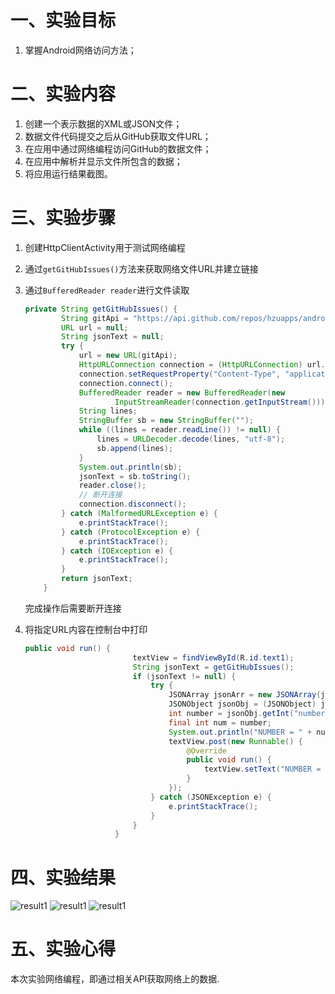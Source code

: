 # 一、实验目标 #

1. 掌握Android网络访问方法；

# 二、实验内容 #

1. 创建一个表示数据的XML或JSON文件；
2. 数据文件代码提交之后从GitHub获取文件URL；
3. 在应用中通过网络编程访问GitHub的数据文件；
4. 在应用中解析并显示文件所包含的数据；
5. 将应用运行结果截图。

# 三、实验步骤 #

1. 创建HttpClientActivity用于测试网络编程

2. 通过```getGitHubIssues()```方法来获取网络文件URL并建立链接

3. 通过```BufferedReader reader```进行文件读取

   ```java
   private String getGitHubIssues() {
           String gitApi = "https://api.github.com/repos/hzuapps/android-labs-2020/issues";
           URL url = null;
           String jsonText = null;
           try {
               url = new URL(gitApi);
               HttpURLConnection connection = (HttpURLConnection) url.openConnection();
               connection.setRequestProperty("Content-Type", "application/json");
               connection.connect();
               BufferedReader reader = new BufferedReader(new
                       InputStreamReader(connection.getInputStream()));
               String lines;
               StringBuffer sb = new StringBuffer("");
               while ((lines = reader.readLine()) != null) {
                   lines = URLDecoder.decode(lines, "utf-8");
                   sb.append(lines);
               }
               System.out.println(sb);
               jsonText = sb.toString();
               reader.close();
               // 断开连接
               connection.disconnect();
           } catch (MalformedURLException e) {
               e.printStackTrace();
           } catch (ProtocolException e) {
               e.printStackTrace();
           } catch (IOException e) {
               e.printStackTrace();
           }
           return jsonText;
       }
   ```

   完成操作后需要断开连接

4. 将指定URL内容在控制台中打印

   ```java
   public void run() {
                           textView = findViewById(R.id.text1);
                           String jsonText = getGitHubIssues();
                           if (jsonText != null) {
                               try {
                                   JSONArray jsonArr = new JSONArray(jsonText);
                                   JSONObject jsonObj = (JSONObject) jsonArr.get(1);
                                   int number = jsonObj.getInt("number");
                                   final int num = number;
                                   System.out.println("NUMBER = " + number);
                                   textView.post(new Runnable() {
                                       @Override
                                       public void run() {
                                           textView.setText("NUMBER = " + num+"\n"+"详细打印情况请看控制台");
                                       }
                                   });
                               } catch (JSONException e) {
                                   e.printStackTrace();
                               }
                           }
                       }
   ```



# 四、实验结果 #

![result1](https://raw.githubusercontent.com/lxp99/android-labs-2020/students/sec1814080911142/labs6/t1.png)
![result1](https://raw.githubusercontent.com/lxp99/android-labs-2020/students/sec1814080911142/labs6/t2.png)
![result1](https://raw.githubusercontent.com/lxp99/android-labs-2020/students/sec1814080911142/labs6/t3.png)


# 五、实验心得 #

本次实验网络编程，即通过相关API获取网络上的数据.
